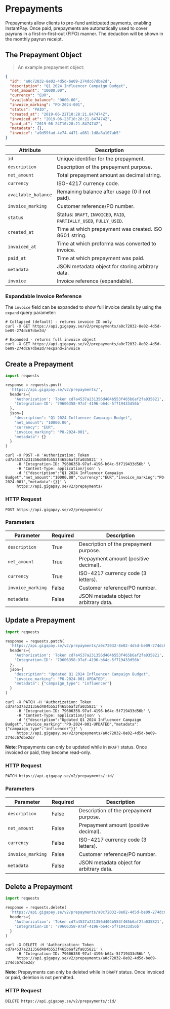 # Prepayments

Prepayments allow clients to pre-fund anticipated payments, enabling InstantPay. Once paid, prepayments are automatically used to cover payruns in a first-in-first-out (FIFO) manner. The deduction will be shown in the monthly payrun receipt.

## The Prepayment Object

> An example prepayment object:

```json
{
  "id": "a0c72032-8e02-4d5d-be09-274dc67dbe2d",
  "description": "Q1 2024 Influencer Campaign Budget",
  "net_amount": "10000.00",
  "currency": "EUR",
  "available_balance": "9000.00",
  "invoice_marking": "PO-2024-001",
  "status": "PAID",
  "created_at": "2019-06-22T10:28:21.847474Z",
  "invoiced_at": "2019-06-23T10:28:21.847474Z",
  "paid_at": "2019-06-24T10:28:21.847474Z",
  "metadata": {},
  "invoice": "a9d59fad-4e74-4471-a081-1d8a8a107ab5"
}
```

| Attribute           | Description                                                          |
|---------------------|----------------------------------------------------------------------|
| `id`                | Unique identifier for the prepayment.                                |
| `description`       | Description of the prepayment purpose.                               |
| `net_amount`        | Total prepayment amount as decimal string.                           |
| `currency`          | ISO-4217 currency code.                                              |
| `available_balance` | Remaining balance after usage (0 if not paid).                       |
| `invoice_marking`   | Customer reference/PO number.                                        |
| `status`            | Status: `DRAFT`, `INVOICED`, `PAID`, `PARTIALLY_USED`, `FULLY_USED`. |
| `created_at`        | Time at which prepayment was created. ISO 8601 string.               |
| `invoiced_at`       | Time at which proforma was converted to invoice.                     |
| `paid_at`           | Time at which prepayment was paid.                                   |
| `metadata`          | JSON metadata object for storing arbitrary data.                     |
| `invoice`           | Invoice reference (expandable).                                      |

### Expandable Invoice Reference

The `invoice` field can be expanded to show full invoice details by using the `expand` query parameter:

```shell
# Collapsed (default) - returns invoice ID only
curl -X GET https://api.gigapay.se/v2/prepayments/a0c72032-8e02-4d5d-be09-274dc67dbe2d/

# Expanded - returns full invoice object
curl -X GET https://api.gigapay.se/v2/prepayments/a0c72032-8e02-4d5d-be09-274dc67dbe2d/?expand=invoice
```

## Create a Prepayment

```python
import requests

response = requests.post(
  'https://api.gigapay.se/v2/prepayments/',
  headers={
    'Authorization': 'Token cd7a4537a231356d404b553f465b6af2fa035821',
    'Integration-ID': '79606358-97af-4196-b64c-5f719433d56b'
  },
  json={
    "description": "Q1 2024 Influencer Campaign Budget",
    "net_amount": "10000.00",
    "currency": "EUR",
    "invoice_marking": "PO-2024-001",
    "metadata": {}
  }
)
```

```shell
curl -X POST -H 'Authorization: Token cd7a4537a231356d404b553f465b6af2fa035821' \
     -H 'Integration-ID: 79606358-97af-4196-b64c-5f719433d56b' \
     -H 'Content-Type: application/json' \
     -d '{"description":"Q1 2024 Influencer Campaign Budget","net_amount":"10000.00","currency":"EUR","invoice_marking":"PO-2024-001","metadata":{}}' \
     https://api.gigapay.se/v2/prepayments/
```

### HTTP Request

`POST https://api.gigapay.se/v2/prepayments/`

### Parameters

| Parameter         | Required | Description                              |
|-------------------|----------|------------------------------------------|
| `description`     | True     | Description of the prepayment purpose.   |
| `net_amount`      | True     | Prepayment amount (positive decimal).    |
| `currency`        | True     | ISO-4217 currency code (3 letters).      |
| `invoice_marking` | False    | Customer reference/PO number.            |
| `metadata`        | False    | JSON metadata object for arbitrary data. |

## Update a Prepayment

```python
import requests

response = requests.patch(
  'https://api.gigapay.se/v2/prepayments/a0c72032-8e02-4d5d-be09-274dc67dbe2d/',
  headers={
    'Authorization': 'Token cd7a4537a231356d404b553f465b6af2fa035821',
    'Integration-ID': '79606358-97af-4196-b64c-5f719433d56b'
  },
  json={
    "description": "Updated Q1 2024 Influencer Campaign Budget",
    "invoice_marking": "PO-2024-001-UPDATED", 
    "metadata": {"campaign_type": "influencer"}
  }
)
```

```shell
curl -X PATCH -H 'Authorization: Token cd7a4537a231356d404b553f465b6af2fa035821' \
     -H 'Integration-ID: 79606358-97af-4196-b64c-5f719433d56b' \
     -H 'Content-Type: application/json' \
     -d '{"description":"Updated Q1 2024 Influencer Campaign Budget","invoice_marking":"PO-2024-001-UPDATED","metadata":{"campaign_type":"influencer"}}' \
     https://api.gigapay.se/v2/prepayments/a0c72032-8e02-4d5d-be09-274dc67dbe2d/
```

**Note**: Prepayments can only be updated while in `DRAFT` status. Once invoiced or paid, they become read-only.

### HTTP Request

`PATCH https://api.gigapay.se/v2/prepayments/:id/`

### Parameters

| Parameter         | Required | Description                              |
|-------------------|----------|------------------------------------------|
| `description`     | False    | Description of the prepayment purpose.   |
| `net_amount`      | False    | Prepayment amount (positive decimal).    |
| `currency`        | False    | ISO-4217 currency code (3 letters).      |
| `invoice_marking` | False    | Customer reference/PO number.            |
| `metadata`        | False    | JSON metadata object for arbitrary data. |

## Delete a Prepayment

```python
import requests

response = requests.delete(
  'https://api.gigapay.se/v2/prepayments/a0c72032-8e02-4d5d-be09-274dc67dbe2d/',
  headers={
    'Authorization': 'Token cd7a4537a231356d404b553f465b6af2fa035821',
    'Integration-ID': '79606358-97af-4196-b64c-5f719433d56b'
  }
)
```

```shell
curl -X DELETE -H 'Authorization: Token cd7a4537a231356d404b553f465b6af2fa035821' \
     -H 'Integration-ID: 79606358-97af-4196-b64c-5f719433d56b' \
     https://api.gigapay.se/v2/prepayments/a0c72032-8e02-4d5d-be09-274dc67dbe2d/
```

**Note**: Prepayments can only be deleted while in `DRAFT` status. Once invoiced or paid, deletion is not permitted.

### HTTP Request

`DELETE https://api.gigapay.se/v2/prepayments/:id/`

